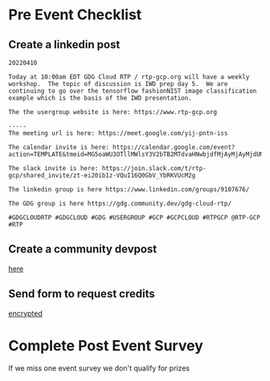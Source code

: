 # Pre Event Checklist

## Create a linkedin post

```
20220410

Today at 10:00am EDT GDG Cloud RTP / rtp-gcp.org will have a weekly workshop.  The topic of discussion is IWD prep day 5.  We are continuing to go over the tensorflow fashionNIST image classification example which is the basis of the IWD presentation.

The the usergroup website is here: https://www.rtp-gcp.org

-----
The meeting url is here: https://meet.google.com/yij-pntn-iss

The calendar invite is here: https://calendar.google.com/event?action=TEMPLATE&tmeid=MG5oaWU3OTllMWlsY3V2bTB2MTdvaHNwbjdfMjAyMjAyMjdUMTUwMDAwWiBkYXZpc2pmQG0&tmsrc=davisjf%40gmail.com&scp=ALL

The slack invite is here: https://join.slack.com/t/rtp-gcp/shared_invite/zt-ei20ib1z-VQuI16Q0GbV_YbRKVUcM2g

The linkedin group is here https://www.linkedin.com/groups/9107676/

The GDG group is here https://gdg.community.dev/gdg-cloud-rtp/

#GDGCLOUDRTP #GDGCLOUD #GDG #USERGROUP #GCP #GCPCLOUD #RTPGCP @RTP-GCP #RTP

```

## Create a community devpost

<a href="https://gdg.community.dev/gdg-cloud-rtp/">here</a>

## Send form to request credits

[encrypted](secrets/urls/README.md)

# Complete Post Event Survey

If we miss one event survey we don't qualify for prizes
